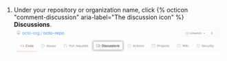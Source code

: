 1. Under your repository or organization name, click {% octicon "comment-discussion" aria-label="The discussion icon" %} **Discussions**. ![Pestaña de "Debates" en un repositorio](/assets/images/help/discussions/repository-discussions-tab.png)
